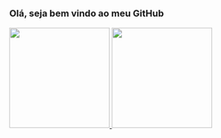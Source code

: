 ### Olá, seja bem vindo ao meu GitHub

<div>
<a href="https://github.com/ArturLRA">
<img loading="lazy" height="180em" src="https://github-readme-stats.vercel.app/api/top-langs/?username=ArturLRA&layout=compact&langs_count=7&theme=dracula"/>
<img loading="lazy" height="180em" src="https://github-readme-stats.vercel.app/api?username=ArturLRA&show_icons=true&theme=dracula&include_all_commits=true&count_private=true"/>
</div>
